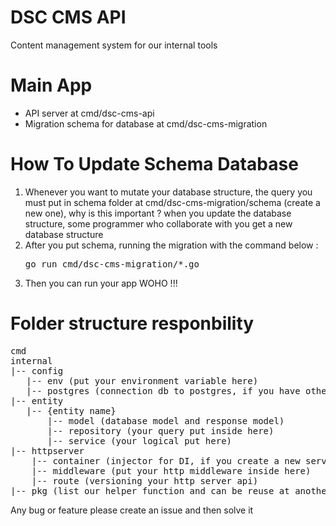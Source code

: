 # DSC CMS API

Content management system for our internal tools

# Main App

- API server at cmd/dsc-cms-api
- Migration schema for database at cmd/dsc-cms-migration

# How To Update Schema Database

1. Whenever you want to mutate your database structure, the query you must put in schema folder at cmd/dsc-cms-migration/schema (create a new one),
   why is this important ? when you update the database structure, some programmer who collaborate with you get a new database structure
2. After you put schema, running the migration with the command below :
   <pre>
   go run cmd/dsc-cms-migration/*.go
   </pre>
3. Then you can run your app WOHO !!!

# Folder structure responbility

<pre>
cmd
internal
|-- config
   |-- env (put your environment variable here)
   |-- postgres (connection db to postgres, if you have other connection db to another provider please create one inside config folder)
|-- entity
   |-- {entity name}
       |-- model (database model and response model)
       |-- repository (your query put inside here)
       |-- service (your logical put here)
|-- httpserver
    |-- container (injector for DI, if you create a new service register your service inside this code)
    |-- middleware (put your http middleware inside here)
    |-- route (versioning your http server api)
|-- pkg (list our helper function and can be reuse at another project)
</pre>

Any bug or feature please create an issue and then solve it
